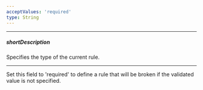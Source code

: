 ```yaml
---
acceptValues: 'required'
type: String
---
```

---
##### shortDescription
Specifies the type of the current rule.

---
Set this field to 'required' to define a rule that will be broken if the validated value is not specified.